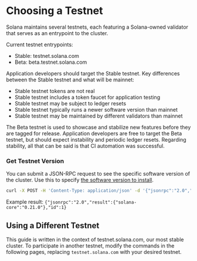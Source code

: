 # Choosing a Testnet

Solana maintains several testnets, each featuring a Solana-owned validator
that serves as an entrypoint to the cluster.

Current testnet entrypoints:

* Stable: testnet.solana.com
* Beta: beta.testnet.solana.com

Application developers should target the Stable testnet. Key differences
between the Stable testnet and what will be mainnet:

* Stable testnet tokens are not real
* Stable testnet includes a token faucet for application testing
* Stable testnet may be subject to ledger resets
* Stable testnet typically runs a newer software version than mainnet
* Stable testnet may be maintained by different validators than mainnet

The Beta testnet is used to showcase and stabilize new features before they
are tagged for release. Application developers are free to target the Beta
testnet, but should expect instability and periodic ledger resets. Regarding
stability, all that can be said is that CI automation was successful.

### Get Testnet Version

You can submit a JSON-RPC request to see the specific software version of the
cluster. Use this to specify [the software version to install](validator-software.md).

```bash
curl -X POST -H 'Content-Type: application/json' -d '{"jsonrpc":"2.0","id":1, "method":"getVersion"}' testnet.solana.com:8899
```
Example result:
`{"jsonrpc":"2.0","result":{"solana-core":"0.21.0"},"id":1}`

## Using a Different Testnet

This guide is written in the context of testnet.solana.com, our most stable
cluster. To participate in another testnet, modify the commands in the following
pages, replacing `testnet.solana.com` with your desired testnet.
